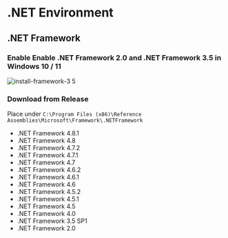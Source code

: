 # .NET Environment

## .NET Framework

### Enable Enable .NET Framework 2.0 and .NET Framework 3.5 in Windows 10 / 11

![install-framework-3 5](https://github.com/lzcapp/.NET-Environment/assets/12462465/555cc0e6-b142-4c4b-acb1-716ecc454ae6)

### Download from Release

Place under `C:\Program Files (x86)\Reference Assemblies\Microsoft\Framework\.NETFramework`

- .NET Framework 4.8.1
- .NET Framework 4.8
- .NET Framework 4.7.2
- .NET Framework 4.7.1
- .NET Framework 4.7
- .NET Framework 4.6.2
- .NET Framework 4.6.1
- .NET Framework 4.6
- .NET Framework 4.5.2
- .NET Framework 4.5.1
- .NET Framework 4.5
- .NET Framework 4.0
- .NET Framework 3.5 SP1
- .NET Framework 2.0

